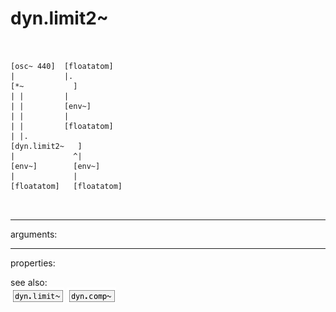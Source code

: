 # dyn.limit2~

```


[osc~ 440]  [floatatom]
|           |.
[*~           ]
| |         |
| |         [env~]
| |         |
| |         [floatatom]
| |.
[dyn.limit2~   ]
|             ^|
[env~]        [env~]
|             |
[floatatom]   [floatatom]

            
```
---
arguments:


---
properties:


see also:<br>
![dyn.limit~](img/object_dyn.limit~.png)
![dyn.comp~](img/object_dyn.comp~.png)
